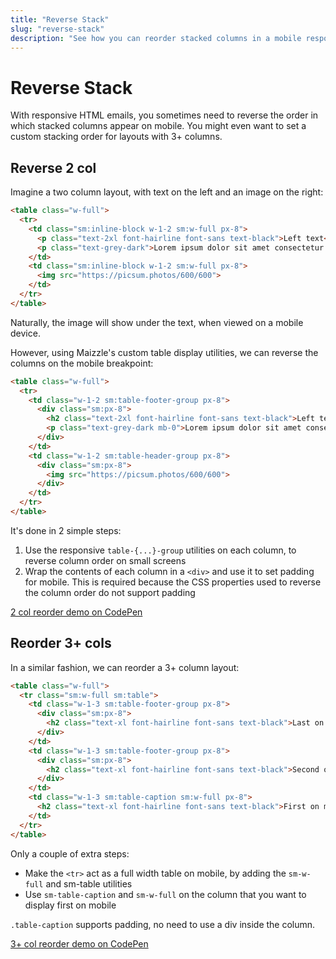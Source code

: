 ```yaml
---
title: "Reverse Stack"
slug: "reverse-stack"
description: "See how you can reorder stacked columns in a mobile responsive HTML email template with table layout CSS properties"
---
```


# Reverse Stack

With responsive HTML emails, you sometimes need to reverse the order in which stacked columns appear on mobile. You might even want to set a custom stacking order for layouts with 3+ columns.

## Reverse 2 col

Imagine a two column layout, with text on the left and an image on the right:

```html
<table class="w-full">
  <tr>
    <td class="sm:inline-block w-1-2 sm:w-full px-8">
      <p class="text-2xl font-hairline font-sans text-black">Left text</p>
      <p class="text-grey-dark">Lorem ipsum dolor sit amet consectetur adipisicing elit. Tempore aspernatur.</p>
    </td>
    <td class="sm:inline-block w-1-2 sm:w-full px-8">
      <img src="https://picsum.photos/600/600">
    </td>
  </tr>
</table>
```

Naturally, the image will show under the text, when viewed on a mobile device.

However, using Maizzle's custom table display utilities, we can reverse the columns on the mobile breakpoint:

```html
<table class="w-full">
  <tr>
    <td class="w-1-2 sm:table-footer-group px-8">
      <div class="sm:px-8">
        <h2 class="text-2xl font-hairline font-sans text-black">Left text</h2>
        <p class="text-grey-dark mb-0">Lorem ipsum dolor sit amet consectetur adipisicing elit. Tempore aspernatur.</p>
      </div>
    </td>
    <td class="w-1-2 sm:table-header-group px-8">
      <div class="sm:px-8">
        <img src="https://picsum.photos/600/600">
      </div>
    </td>
  </tr>
</table>
```

It's done in 2 simple steps:

1. Use the responsive `table-{...}-group` utilities on each column, to reverse column order on small screens
2. Wrap the contents of each column in a `<div>` and use it to set padding for mobile. This is required because the CSS properties used to reverse the column order do not support padding

<a href="https://codepen.io/maizzle/pen/dgpxbB?editors=1000" class="rounded bg-gradient-l-ocean-light hover:bg-gradient-l-ocean-dark text-sm font-bold leading-full py-3 px-12 mt-4 inline-flex" target="_blank" rel="nofollow noopener"><span class="text-white">2 col reorder demo on CodePen</span></a>

## Reorder 3+ cols

In a similar fashion, we can reorder a 3+ column layout:

```html
<table class="w-full">
  <tr class="sm:w-full sm:table">
    <td class="w-1-3 sm:table-footer-group px-8">
      <div class="sm:px-8">
        <h2 class="text-xl font-hairline font-sans text-black">Last on mobile</h2>
      </div>
    </td>
    <td class="w-1-3 sm:table-footer-group px-8">
      <div class="sm:px-8">
        <h2 class="text-xl font-hairline font-sans text-black">Second on mobile</h2>
      </div>
    </td>
    <td class="w-1-3 sm:table-caption sm:w-full px-8">
      <h2 class="text-xl font-hairline font-sans text-black">First on mobile</h2>
    </td>
  </tr>
</table>
```

Only a couple of extra steps:

- Make the `<tr>` act as a full width table on mobile, by adding the `sm-w-full` and sm-table utilities
- Use `sm-table-caption` and `sm-w-full` on the column that you want to display first on mobile

<div class="bg-gray-100 border-l-4 border-gradient-b-ocean-light p-4 mb-4 text-md" role="alert">
  <div class="text-gray-600"><code class="shiki-inline">.table-caption</code> supports padding, no need to use a div inside the column.</div>
</div>

<a href="https://codepen.io/maizzle/pen/dgpxLp?editors=1000" class="rounded bg-gradient-l-ocean-light hover:bg-gradient-l-ocean-dark text-sm font-bold leading-full py-3 px-12 mt-4 inline-flex" target="_blank" rel="nofollow noopener"><span class="text-white">3+ col reorder demo on CodePen</span></a>



